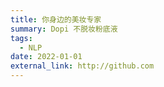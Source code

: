 ```yaml
---
title: 你身边的美妆专家
summary: Dopi 不脱妆粉底液
tags:
  - NLP
date: 2022-01-01
external_link: http://github.com
---
```

